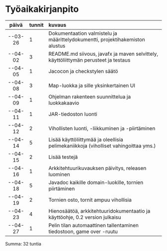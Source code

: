 # Työaikakirjanpito

|  päivä  | tunnit | kuvaus |
|:-------:|:-------|:-------|
| --03-26 | 1      | Dokumentaation valmistelu ja määrittelydokumentti, projektihakemiston alustus |
| --04-02 | 3      | README.md siivous, javafx ja maven selvittely, käyttöliittymän perusteet ja testaus |
| --04-05 | 1      | Jacocon ja checkstylen säätö |
| --04-08 | 3      | Map-luokka ja sille yksinkertainen UI |
| --04-09 | 1      | Ohjelman rakenteen suunnittelua ja luokkakaavio |
| --04-11 | 1      | JAR-tiedoston luonti |
| --04-12 | 2      | Vihollisten luonti, -liikkuminen ja -piirtäminen |
| --04-14 | 5      | Lisää käyttöliittymää ja oleellisia pelimekaniikkoja (viholliset vahingoittaa yms.) |
| --04-15 | 2      | Lisää testejä |
| --04-16 | 1      | Arkkitehtuurikuvauksen päivitys, releasen luominen |
| --04-18 | 5      | Javadoc kaikille domain-luokille, tornien piirtäminen |
| --04-19 | 2      | Tornien osto, tornit ampuu vihollisia |
| --04-23 | 4      | Hienosäätöä, arkkitehtuuridokumentaatio ja käyttöohje, 0.2 version julkaisu |
| --04-27 | 1      | Pelin tilan automaattinen tallentaminen tiedostoon, game over -ruutu |

Summa: 32 tuntia
